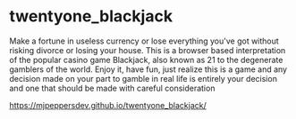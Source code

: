 # twentyone_blackjack
Make a fortune in useless currency or lose everything you've got without risking divorce or losing your house. This is a browser based interpretation of the popular casino game Blackjack, also known as 21 to the degenerate gamblers of the world. Enjoy it, have fun, just realize this is a game and any decision made on your part to gamble in real life is entirely your decision and one that should be made with careful consideration 


https://mjpeppersdev.github.io/twentyone_blackjack/
